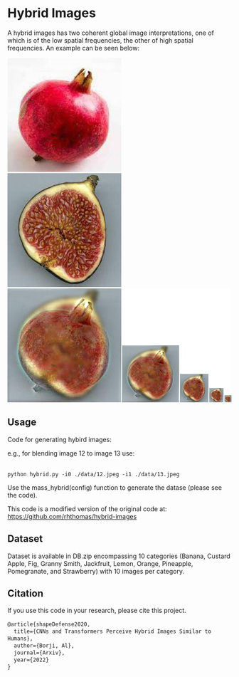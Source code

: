# Hybrid Images


A hybrid images has two coherent global image interpretations, one of which is of the low spatial frequencies, the other of high spatial frequencies. An example can be seen below:


![obj1](./12.jpeg) ![obj2](./13.jpeg)
![blended](./output.jpg)





## Usage


Code for generating hybird images:

e.g., for blending image 12 to image 13 use:

```

python hybrid.py -i0 ./data/12.jpeg -i1 ./data/13.jpeg

```


Use the mass_hybrid(config) function to generate the datase (please see the code).


This code is a modified version of the original code at:
https://github.com/rhthomas/hybrid-images



## Dataset

Dataset is available in DB.zip encompassing 10 categories (Banana, Custard Apple, Fig, Granny Smith, Jackfruit, Lemon, Orange, Pineapple, Pomegranate, and Strawberry) with 10 images per category.



## Citation

If you use this code in your research, please cite this project.

```
@article{shapeDefense2020,
  title={CNNs and Transformers Perceive Hybrid Images Similar to Humans},
  author={Borji, Al},
  journal={Arxiv},
  year={2022}
}
```

